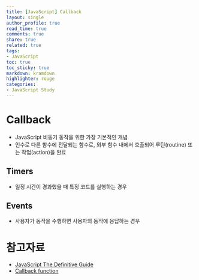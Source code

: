 ```yaml
---
title: [JavaScript] Callback
layout: single
author_profile: true
read_time: true
comments: true
share: true
related: true
tags:
- JavaScript
toc: true
toc_sticky: true
markdown: kramdown
highlighter: rouge
categories:
- JavaScript Study
---
```


# Callback 
* JavaScript 비동기 동작을 위한 가장 기본적인 개념
* 인수로 다른 함수에 전달되는 함수로, 외부 함수 내에서 호출되어 루틴(routine) 또는 작업(action)을 완료

## Timers
* 일정 시간이 경과했을 때 특정 코드를 실행하는 경우

## Events
* 사용자가 동작을 수행하면 사용자의 동작에 응답하는 경우

# 참고자료
* [JavaScript The Definitive Guide](https://www.amazon.com/JavaScript-Definitive-Most-Used-Programming-Language/dp/1491952024/ref=sr_1_1?dchild=1&keywords=JavaScript+The+Definitive+Guide&qid=1618483518&s=books&sr=1-1)
* [Callback function](https://developer.mozilla.org/en-US/docs/Glossary/Callback_function)